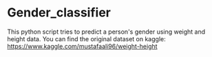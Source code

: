 # Gender_classifier
This python script tries to predict a person's gender using weight and height data.
You can find the original dataset on kaggle: https://www.kaggle.com/mustafaali96/weight-height
